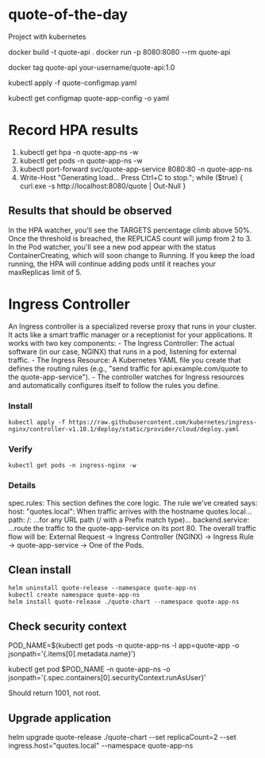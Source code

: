 # quote-of-the-day
Project with kubernetes

docker build -t quote-api .
docker run -p 8080:8080 --rm quote-api

docker tag quote-api your-username/quote-api:1.0

kubectl apply -f quote-configmap.yaml

kubectl get configmap quote-app-config -o yaml

# Record HPA results
1. kubectl get hpa -n quote-app-ns -w
2. kubectl get pods -n quote-app-ns -w
3. kubectl port-forward svc/quote-app-service 8080:80 -n quote-app-ns
4. Write-Host "Generating load... Press Ctrl+C to stop."; while ($true) { curl.exe -s http://localhost:8080/quote | Out-Null }

## Results that should be observed
In the HPA watcher, you'll see the TARGETS percentage climb above 50%.
Once the threshold is breached, the REPLICAS count will jump from 2 to 3.
In the Pod watcher, you'll see a new pod appear with the status ContainerCreating, which will soon change to Running.
If you keep the load running, the HPA will continue adding pods until it reaches your maxReplicas limit of 5.

# Ingress Controller
An Ingress controller is a specialized reverse proxy that runs in your cluster. It acts like a smart traffic manager or a receptionist for your applications.
It works with two key components:
    - The Ingress Controller: The actual software (in our case, NGINX) that runs in a pod, listening for external traffic.
    - The Ingress Resource: A Kubernetes YAML file you create that defines the routing rules (e.g., "send traffic for api.example.com/quote to the quote-app-service").
    - The controller watches for Ingress resources and automatically configures itself to follow the rules you define.
### Install
```
kubectl apply -f https://raw.githubusercontent.com/kubernetes/ingress-nginx/controller-v1.10.1/deploy/static/provider/cloud/deploy.yaml
```

### Verify
```
kubectl get pods -n ingress-nginx -w
```
### Details
spec.rules: This section defines the core logic. The rule we've created says:
host: "quotes.local": When traffic arrives with the hostname quotes.local...
path: /: ...for any URL path (/ with a Prefix match type)...
backend.service: ...route the traffic to the quote-app-service on its port 80.
The overall traffic flow will be: External Request -> Ingress Controller (NGINX) -> Ingress Rule -> quote-app-service -> One of the Pods.

## Clean install
```
helm uninstall quote-release --namespace quote-app-ns
kubectl create namespace quote-app-ns
helm install quote-release ./quote-chart --namespace quote-app-ns
```

## Check security context
POD_NAME=$(kubectl get pods -n quote-app-ns -l app=quote-app -o jsonpath='{.items[0].metadata.name}')

kubectl get pod $POD_NAME -n quote-app-ns -o jsonpath='{.spec.containers[0].securityContext.runAsUser}'

Should return 1001, not root.

## Upgrade application
helm upgrade quote-release ./quote-chart --set replicaCount=2 --set ingress.host="quotes.local" --namespace quote-app-ns
